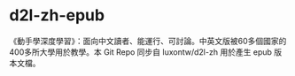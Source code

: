 # d2l-zh-epub
《動手學深度學習》：面向中文讀者、能運行、可討論。中英文版被60多個國家的400多所大學用於教學。本 Git Repo 同步自 luxontw/d2l-zh 用於產生 epub 版本文檔。
